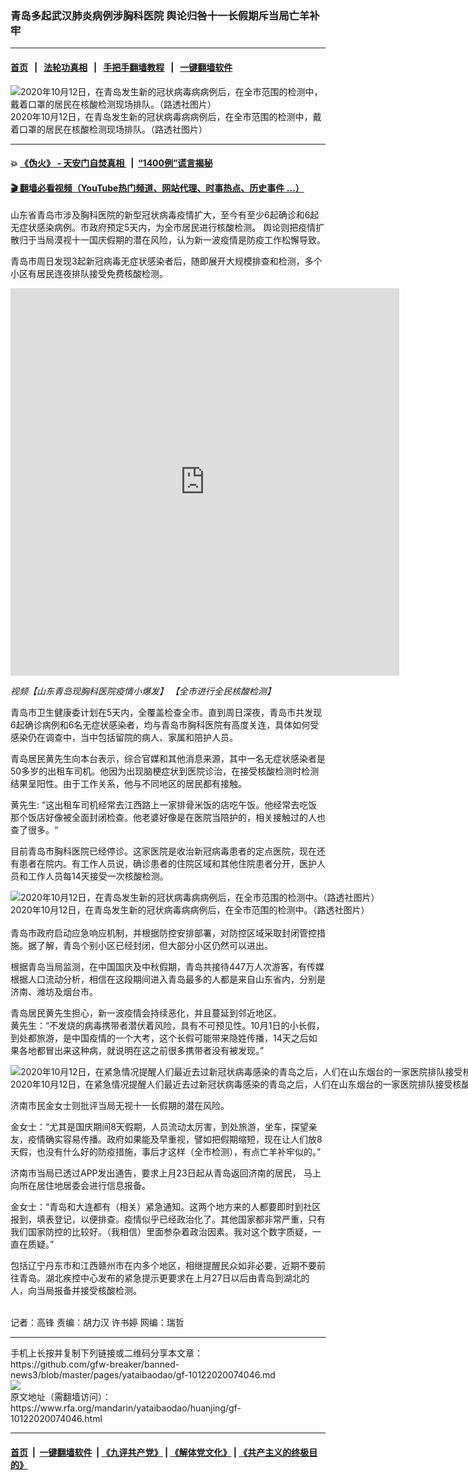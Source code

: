 ### 青岛多起武汉肺炎病例涉胸科医院  舆论归咎十一长假期斥当局亡羊补牢
------------------------

#### [首页](https://github.com/gfw-breaker/banned-news3/blob/master/README.md) &nbsp;&nbsp;|&nbsp;&nbsp; [法轮功真相](https://github.com/begood0513/basic/blob/master/README.md)  &nbsp;&nbsp;|&nbsp;&nbsp; [手把手翻墙教程](https://github.com/gfw-breaker/guides/wiki)  &nbsp;&nbsp;|&nbsp;&nbsp; [一键翻墙软件](https://github.com/gfw-breaker/nogfw/blob/master/README.md)  



<div id="headerimg">
 <img alt="2020年10月12日，在青岛发生新的冠状病毒病病例后，在全市范围的检测中，戴着口罩的居民在核酸检测现场排队。（路透社图片）" src="https://www.rfa.org/mandarin/yataibaodao/huanjing/gf-10122020074046.html/2020-10-12T075504Z_583198741_RC2VGJ9SV11Q_RTRMADP_3_HEALTH-CORONAVIRUS-CHINA.jpg/@@images/6fb0bf56-1412-4b23-8de5-3bdbdcd1b226.jpeg" title="2020年10月12日，在青岛发生新的冠状病毒病病例后，在全市范围的检测中，戴着口罩的居民在核酸检测现场排队。（路透社图片）"/>
 <div id="headerimgcontents">
  <div id="headerimgcaption">
   <span>
    2020年10月12日，在青岛发生新的冠状病毒病病例后，在全市范围的检测中，戴着口罩的居民在核酸检测现场排队。（路透社图片）
   </span>
   <!-- zoomattribute -->
  </div>
  <!-- headerimgcaption -->
 </div>
 <!-- headerimagecontents -->
</div>

<hr/>


#### 💥 [《伪火》 - 天安门自焚真相 ](http://158.247.195.190:10000/videos/blog/weihuo.html)&nbsp; |&nbsp; [“1400例”谎言揭秘  ](http://158.247.195.190:10000/videos/blog/jiexi1400.html)

#### [ 🎬  翻墙必看视频（YouTube热门频道、网站代理、时事热点、历史事件 ...）](https://github.com/gfw-breaker/links/blob/master/banned.md)

<div id="storytext">
 <div>
  <div class="slot_header">
  </div>
 </div>
 <p>
 </p>
 <p>
  山东省青岛市涉及胸科医院的新型冠状病毒疫情扩大，至今有至少6起确诊和6起无症状感染病例。市政府预定5天内，为全市居民进行核酸检测。 舆论则把疫情扩散归于当局漠视十一国庆假期的潜在风险，认为新一波疫情是防疫工作松懈导致。
 </p>
 <p>
  青岛市周日发现3起新冠病毒无症状感染者后，随即展开大规模排查和检测，多个小区有居民连夜排队接受免费核酸检测。
 </p>
 <p>
 </p>
 <p>
  <b>
  </b>
 </p>
 <p>
 </p>
 <p>
  <iframe frameborder="0" height="620" scrolling="no" src="https://www.facebook.com/plugins/video.php?href=https%3A%2F%2Fwww.facebook.com%2FRFAChinese%2Fvideos%2F348390243041652%2F&amp;show_text=0&amp;width=622" width="622">
  </iframe>
 </p>
 <p>
  <span class="hzawbc8m oo9gr5id knj5qynh a3bd9o3v jq4qci2q iv3no6db c8b282yb mau55g9w fe6kdd0r d3f4x2em aigsh9s9 nxhoafnm keod5gw0 a8c37x1j rrkovp55 c1et5uql qv66sw1b hpfvmrgz d2edcug0" dir="auto">
  </span>
 </p>
 <div class="ii04i59q c1et5uql hcukyx3x oygrvhab cxmmr5t8 kvgmc6g5">
  <div dir="auto" style="text-align: start; ">
   <i>
    视频【山东青岛现胸科医院疫情小爆发】
    <span class="d2edcug0 hpfvmrgz qv66sw1b c1et5uql rrkovp55 a8c37x1j keod5gw0 nxhoafnm aigsh9s9 d3f4x2em fe6kdd0r mau55g9w c8b282yb iv3no6db jq4qci2q a3bd9o3v knj5qynh oo9gr5id hzawbc8m" dir="auto">
     【全市进行全民核酸检测】
    </span>
   </i>
  </div>
  <i>
  </i>
  <div dir="auto" style="text-align: start; ">
  </div>
 </div>
 <p>
 </p>
 <p>
  青岛市卫生健康委计划在5天内，全覆盖检查全市。直到周日深夜，青岛市共发现6起确诊病例和6名无症状感染者，均与青岛市胸科医院有高度关连，具体如何受感染仍在调查中，当中包括留院的病人、家属和陪护人员。
 </p>
 <p>
  青岛居民黄先生向本台表示，综合官媒和其他消息来源，其中一名无症状感染者是50多岁的出租车司机。他因为出现脑梗症状到医院诊治，在接受核酸检测时检测结果呈阳性。由于工作关系，他与不同地区的居民都有接触。
 </p>
 <p>
  黄先生: “这出租车司机经常去江西路上一家排骨米饭的店吃午饭。他经常去吃饭那个饭店好像被全面封闭检查。他老婆好像是在医院当陪护的，相关接触过的人也查了很多。“
 </p>
 <p>
  目前青岛市胸科医院已经停诊。这家医院是收治新冠病毒患者的定点医院，现在还有患者在院内。有工作人员说，确诊患者的住院区域和其他住院患者分开，医护人员和工作人员每14天接受一次核酸检测。
 </p>
 <p>
 </p>
 <p>
  <div class="image-inline captioned" style="width:1500px;">
   <div style="width:1500px;">
    <img alt="2020年10月12日，在青岛发生新的冠状病毒病病例后，在全市范围的检测中。（路透社图片）" src="https://www.rfa.org/mandarin/yataibaodao/huanjing/gf-10122020074046.html/2020-10-12T075428Z_34006327_RC2VGJ9CRM5K_RTRMADP_3_HEALTH-CORONAVIRUS-CHINA.jpg" title="2020年10月12日，在青岛发生新的冠状病毒病病例后，在全市范围的检测中。（路透社图片）"/>
   </div>
   <div class="image-caption">
    <span style="width:1500px;">
     2020年10月12日，在青岛发生新的冠状病毒病病例后，在全市范围的检测中。（路透社图片）
    </span>
    <span class="copyright">
    </span>
   </div>
  </div>
  <br/>
  青岛市政府启动应急响应机制，并根据防控安排部署，对防控区域采取封闭管控措施。据了解，青岛个别小区已经封闭，但大部分小区仍然可以进出。
 </p>
 <p>
  根据青岛当局监测，在中国国庆及中秋假期，青岛共接待447万人次游客，有传媒根据人口流动分析，相信在这段期间进入青岛最多的人都是来自山东省内，分别是济南、潍坊及烟台市。
 </p>
 <p>
  青岛居民黄先生担心，新一波疫情会持续恶化，并且蔓延到邻近地区。
  <br/>
  黄先生：“不发烧的病毒携带者潜伏着风险，具有不可预见性。10月1日的小长假，到处都旅游，是中国疫情的一个大考，这个长假可能带来隐姓传播，14天之后如果各地都冒出来这种病，就说明在这之前很多携带者没有被发现。”
 </p>
 <p>
 </p>
 <p>
  <div class="image-inline captioned" style="width:1200px;">
   <div style="width:1200px;">
    <img alt="2020年10月12日，在紧急情况提醒人们最近去过新冠状病毒感染的青岛之后，人们在山东烟台的一家医院排队接受核酸测试。（路透社图片）" src="https://www.rfa.org/mandarin/yataibaodao/huanjing/gf-10122020074046.html/2020-10-12T102705Z_1565528975_RC2YGJ9YRA61_RTRMADP_3_HEALTH-CORONAVIRUS-CHINA.jpg" title="2020年10月12日，在紧急情况提醒人们最近去过新冠状病毒感染的青岛之后，人们在山东烟台的一家医院排队接受核酸测试。（路透社图片）"/>
   </div>
   <div class="image-caption">
    <span style="width:1200px;">
     2020年10月12日，在紧急情况提醒人们最近去过新冠状病毒感染的青岛之后，人们在山东烟台的一家医院排队接受核酸测试。（路透社图片）
    </span>
    <span class="copyright">
    </span>
   </div>
  </div>
 </p>
 <p>
  济南市民金女士则批评当局无视十一长假期的潜在风险。
 </p>
 <p>
  金女士：“尤其是国庆期间8天假期，人员流动太厉害，到处旅游，坐车，探望亲友，疫情确实容易传播。政府如果能及早重视，譬如把假期缩短，现在让人们放8天假，也没有什么好的防疫措施，事后才这样（全市检测），有点亡羊补牢似的。”
 </p>
 <p>
  济南市当局已透过APP发出通告，要求上月23日起从青岛返回济南的居民， 马上向所在居住地居委会进行信息报备。
 </p>
 <p>
  金女士：“青岛和大连都有（相关）紧急通知。这两个地方来的人都要即时到社区报到，填表登记，以便排查。疫情似乎已经政治化了。其他国家都非常严重，只有我们国家防控的比较好。（我相信）里面参杂着政治因素。我对这个数字质疑，一直在质疑。”
 </p>
 <p>
  包括辽宁丹东市和江西赣州市在内多个地区，相继提醒民众如非必要，近期不要前往青岛。湖北疾控中心发布的紧急提示更要求在上月27日以后由青岛到湖北的人，向当局报备并接受核酸检测。
 </p>
 <p>
  <br/>
  记者：高锋 责编：胡力汉 许书婷 网编：瑞哲
 </p>
</div>

<hr/>
手机上长按并复制下列链接或二维码分享本文章：<br/>
https://github.com/gfw-breaker/banned-news3/blob/master/pages/yataibaodao/gf-10122020074046.md <br/>
<a href='https://github.com/gfw-breaker/banned-news3/blob/master/pages/yataibaodao/gf-10122020074046.md'><img src='https://github.com/gfw-breaker/banned-news3/blob/master/pages/yataibaodao/gf-10122020074046.md.png'/></a> <br/>
原文地址（需翻墙访问）：https://www.rfa.org/mandarin/yataibaodao/huanjing/gf-10122020074046.html


------------------------
#### [首页](https://github.com/gfw-breaker/banned-news3/blob/master/README.md) &nbsp;|&nbsp; [一键翻墙软件](https://github.com/gfw-breaker/nogfw/blob/master/README.md) &nbsp;| [《九评共产党》](https://github.com/gfw-breaker/9ping.md/blob/master/README.md#九评之一评共产党是什么) | [《解体党文化》](https://github.com/gfw-breaker/jtdwh.md/blob/master/README.md) | [《共产主义的终极目的》](https://github.com/gfw-breaker/gczydzjmd.md/blob/master/README.md)


<img src='http://gfw-breaker.win/banned-news3/pages/yataibaodao/gf-10122020074046.md' width='0px' height='0px'/>